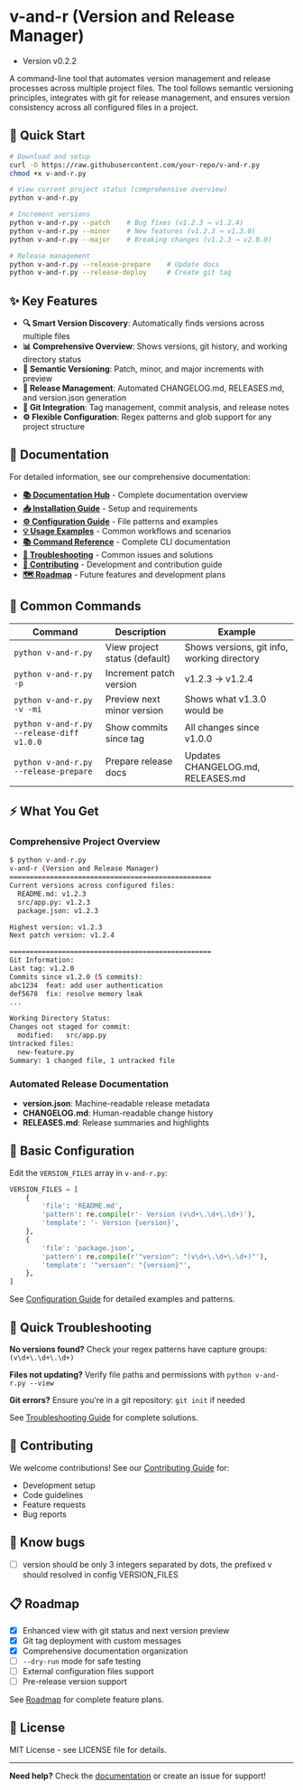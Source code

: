 # v-and-r (Version and Release Manager)

- Version v0.2.2

A command-line tool that automates version management and release processes across multiple project files. The tool follows semantic versioning principles, integrates with git for release management, and ensures version consistency across all configured files in a project.

## 🚀 Quick Start

```bash
# Download and setup
curl -O https://raw.githubusercontent.com/your-repo/v-and-r.py
chmod +x v-and-r.py

# View current project status (comprehensive overview)
python v-and-r.py

# Increment versions
python v-and-r.py --patch    # Bug fixes (v1.2.3 → v1.2.4)
python v-and-r.py --minor    # New features (v1.2.3 → v1.3.0)  
python v-and-r.py --major    # Breaking changes (v1.2.3 → v2.0.0)

# Release management
python v-and-r.py --release-prepare    # Update docs
python v-and-r.py --release-deploy     # Create git tag
```

## ✨ Key Features

- **🔍 Smart Version Discovery**: Automatically finds versions across multiple files
- **📊 Comprehensive Overview**: Shows versions, git history, and working directory status
- **🎯 Semantic Versioning**: Patch, minor, and major increments with preview
- **📝 Release Management**: Automated CHANGELOG.md, RELEASES.md, and version.json generation
- **🔗 Git Integration**: Tag management, commit analysis, and release notes
- **⚙️ Flexible Configuration**: Regex patterns and glob support for any project structure

## 📖 Documentation

For detailed information, see our comprehensive documentation:

- **[📚 Documentation Hub](docs/README.md)** - Complete documentation overview
- **[📥 Installation Guide](docs/installation.md)** - Setup and requirements
- **[⚙️ Configuration Guide](docs/configuration.md)** - File patterns and examples  
- **[💡 Usage Examples](docs/usage-examples.md)** - Common workflows and scenarios
- **[📚 Command Reference](docs/command-reference.md)** - Complete CLI documentation
- **[🔧 Troubleshooting](docs/troubleshooting.md)** - Common issues and solutions
- **[🤝 Contributing](docs/contributing.md)** - Development and contribution guide
- **[🗺️ Roadmap](docs/ROADMAP.md)** - Future features and development plans

## 🎯 Common Commands

| Command | Description | Example |
|---------|-------------|---------|
| `python v-and-r.py` | View project status (default) | Shows versions, git info, working directory |
| `python v-and-r.py -p` | Increment patch version | v1.2.3 → v1.2.4 |
| `python v-and-r.py -v -mi` | Preview next minor version | Shows what v1.3.0 would be |
| `python v-and-r.py --release-diff v1.0.0` | Show commits since tag | All changes since v1.0.0 |
| `python v-and-r.py --release-prepare` | Prepare release docs | Updates CHANGELOG.md, RELEASES.md |

## ⚡ What You Get

### Comprehensive Project Overview
```bash
$ python v-and-r.py
v-and-r (Version and Release Manager)
==================================================
Current versions across configured files:
  README.md: v1.2.3
  src/app.py: v1.2.3
  package.json: v1.2.3

Highest version: v1.2.3
Next patch version: v1.2.4

==================================================
Git Information:
Last tag: v1.2.0
Commits since v1.2.0 (5 commits):
abc1234  feat: add user authentication
def5678  fix: resolve memory leak
...

Working Directory Status:
Changes not staged for commit:
  modified:   src/app.py
Untracked files:
  new-feature.py
Summary: 1 changed file, 1 untracked file
```

### Automated Release Documentation
- **version.json**: Machine-readable release metadata
- **CHANGELOG.md**: Human-readable change history  
- **RELEASES.md**: Release summaries and highlights

## 🔧 Basic Configuration

Edit the `VERSION_FILES` array in `v-and-r.py`:

```python
VERSION_FILES = [
    {
        'file': 'README.md',
        'pattern': re.compile(r'- Version (v\d+\.\d+\.\d+)'),
        'template': '- Version {version}',
    },
    {
        'file': 'package.json',
        'pattern': re.compile(r'"version": "(v\d+\.\d+\.\d+)"'),
        'template': '"version": "{version}"',
    },
]
```

See [Configuration Guide](docs/configuration.md) for detailed examples and patterns.

## 🚦 Quick Troubleshooting

**No versions found?** Check your regex patterns have capture groups: `(v\d+\.\d+\.\d+)`

**Files not updating?** Verify file paths and permissions with `python v-and-r.py --view`

**Git errors?** Ensure you're in a git repository: `git init` if needed

See [Troubleshooting Guide](docs/troubleshooting.md) for complete solutions.

## 🤝 Contributing

We welcome contributions! See our [Contributing Guide](docs/contributing.md) for:
- Development setup
- Code guidelines  
- Feature requests
- Bug reports

## 🐛 Know bugs
- [ ] version should be only 3 integers separated by dots, the prefixed v should resolved in config VERSION_FILES


## 📋 Roadmap

- [x] Enhanced view with git status and next version preview
- [x] Git tag deployment with custom messages  
- [x] Comprehensive documentation organization
- [ ] `--dry-run` mode for safe testing
- [ ] External configuration files support
- [ ] Pre-release version support

See [Roadmap](docs/ROADMAP.md) for complete feature plans.

## 📄 License

MIT License - see LICENSE file for details.

---

**Need help?** Check the [documentation](docs/) or create an issue for support!